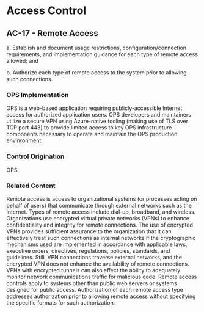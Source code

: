 # Access Control
## AC-17 - Remote Access

a. Establish and document usage restrictions, configuration/connection requirements, and implementation guidance for each type of remote access allowed; and

b. Authorize each type of remote access to the system prior to allowing such connections.

### OPS Implementation

OPS is a web-based application requiring publicly-accessible Internet access for authorized application users. OPS developers and maintainers utilize a secure VPN using Azure-native tooling (making use of TLS over TCP port 443) to provide limited access to key OPS infrastructure components necessary to operate and maintain the OPS production envinronment.

### Control Origination

OPS

### Related Content

Remote access is access to organizational systems (or processes acting on behalf of users) that communicate through external networks such as the Internet. Types of remote access include dial-up, broadband, and wireless. Organizations use encrypted virtual private networks (VPNs) to enhance confidentiality and integrity for remote connections. The use of encrypted VPNs provides sufficient assurance to the organization that it can effectively treat such connections as internal networks if the cryptographic mechanisms used are implemented in accordance with applicable laws, executive orders, directives, regulations, policies, standards, and guidelines. Still, VPN connections traverse external networks, and the encrypted VPN does not enhance the availability of remote connections. VPNs with encrypted tunnels can also affect the ability to adequately monitor network communications traffic for malicious code. Remote access controls apply to systems other than public web servers or systems designed for public access. Authorization of each remote access type addresses authorization prior to allowing remote access without specifying the specific formats for such authorization.
